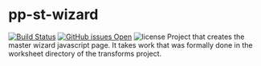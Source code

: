 # pp-st-wizard
[![Build Status](https://travis-ci.org/commoncriteria/pp-st-wizard.svg?branch=master)](https://travis-ci.org/commoncriteria/pp-st-wizard)
[![GitHub issues Open](https://img.shields.io/github/issues/commoncriteria/pp-st-wizard.svg?maxAge=2592000)](https://github.com/commoncriteria/pp-st-wizard/issues) 
![license](https://img.shields.io/badge/license-Unlicensed-blue.svg)
Project that creates the master wizard javascript page. It takes work that was formally done in the worksheet directory of the transforms project.

